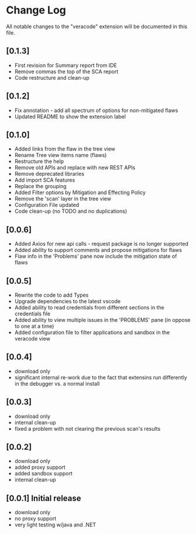 # Change Log
All notable changes to the "veracode" extension will be documented in this file.

## [0.1.3]
- First revision for Summary report from IDE
- Remove commas the top of the SCA report
- Code restructure and clean-up

## [0.1.2]
- Fix annotation - add all spectrum of options for non-mitigated flaws
- Updated README to show the extension label

## [0.1.0]
- Added links from the flaw in the tree view
- Rename Tree view items name (flaws)
- Restructure the help
- Remove old APIs and replace with new REST APIs
- Remove deprecated libraries
- Add import SCA features
- Replace the grouping
- Added Filter options by Mitigation and Effecting Policy
- Remove the 'scan' layer in the tree view
- Configuration File updated
- Code clean-up (no TODO and no duplications) 

## [0.0.6]
- Added Axios for new api calls - request package is no longer supported
- Added ability to support comments and propose mitigations for flaws
- Flaw info in the 'Problems' pane now include the mitigation state of flaws

## [0.0.5]
- Rewrite the code to add Types
- Upgrade dependencies to the latest vscode
- Added ability to read credentials from different sections in the credentials file
- Added ability to view multiple issues in the 'PROBLEMS' pane (in oppose to one at a time)
- Added configuration file to filter applications and sandbox in the veracode view

## [0.0.4]
- download only
- significant internal re-work due to the fact that extensins run differently in the debugger vs. a normal install

## [0.0.3] 
- download only
- internal clean-up
- fixed a problem with not clearing the previous scan's results

## [0.0.2] 
- download only
- added proxy support
- added sandbox support
- internal clean-up

## [0.0.1] Initial release
- download only
- no proxy support
- very light testing w/java and .NET
